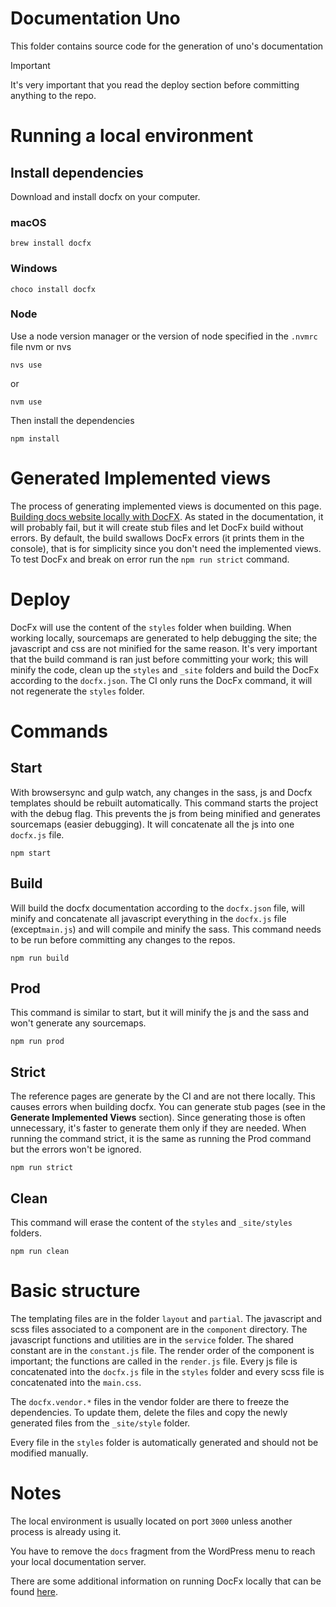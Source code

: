 # Documentation Uno

This folder contains source code for the generation of uno's documentation

> [!IMPORTANT]
> It's very important that you read the deploy section before committing anything to the repo.

# Running a local environment

## Install dependencies

Download and install docfx on your computer.

### macOS

```
brew install docfx
```

### Windows

```
choco install docfx
```

### Node

Use a node version manager or the version of node specified in the `.nvmrc` file nvm or nvs

```
nvs use
```
or
```
nvm use
```

Then install the dependencies
```
npm install
```

# Generated Implemented views

The process of generating implemented views is documented on this page. [Building docs website locally with DocFX](https://platform.uno/docs/articles/uno-development/docfx.html?tabs=tabid-1#building-docs-website-locally-with-docfx).
As stated in the documentation, it will probably fail, but it will create stub files and let DocFx build without errors.
By default, the build swallows DocFx errors (it prints them in the console), that is for simplicity since you don't need
the implemented views. To test DocFx and break on error run the `npm run strict` command.

# Deploy

DocFx will use the content of the `styles` folder when building. When working locally, sourcemaps are generated to help
debugging the site; the javascript and css are not minified for the same reason. It's very important that the
build command is ran just before committing your work; this will minify the code, clean up the `styles` and `_site`
folders and build the DocFx according to the `docfx.json`. The CI only runs the DocFx command, it will not regenerate
the `styles` folder.

# Commands

## Start

With browsersync and gulp watch, any changes in the sass, js and Docfx templates should be rebuilt automatically.
This command starts the project with the debug flag. This prevents the js from being minified and generates sourcemaps
(easier debugging). It will concatenate all the js into one `docfx.js` file.

```
npm start
```

## Build

Will build the docfx documentation according to the `docfx.json` file, will minify and concatenate all javascript
everything in the `docfx.js` file (except`main.js`) and will compile and minify the sass. This command needs to be run
before committing any changes to the repos.

```
npm run build
```

## Prod

This command is similar to start, but it will minify the js and the sass and won't generate any sourcemaps.

```
npm run prod
```

## Strict

The reference pages are generate by the CI and are not there locally. This causes errors when building docfx. You can
generate stub pages (see in the **Generate Implemented Views** section). Since generating those is often unnecessary, it's
faster to generate them only if they are needed. When running the command strict, it is the same as running the Prod
command but the errors won't be ignored.

```
npm run strict
```

## Clean

This command will erase the content of the `styles` and `_site/styles` folders.

```
npm run clean
```

# Basic structure

The templating files are in the folder `layout` and `partial`. The javascript and scss files associated to a component
are in the `component` directory. The javascript functions and utilities are in the `service` folder. The shared constant
are in the `constant.js` file. The render order of the component is important; the functions are called in the `render.js`
file. Every js file is concatenated into the `docfx.js` file in the `styles` folder and every scss file is concatenated into
the `main.css`.

The `docfx.vendor.*` files in the vendor folder are there to freeze the dependencies. To update them, delete the files
and copy the newly generated files from the `_site/style` folder.

Every file in the `styles` folder is automatically generated and should not be modified manually.

# Notes

The local environment is usually located on port `3000` unless another process is already using it.

You have to remove the `docs` fragment from the WordPress menu to reach your local documentation server.

There are some additional information on running DocFx locally that can be found [here](https://platform.uno/docs/articles/uno-development/docfx.html?tabs=tabid-1).
